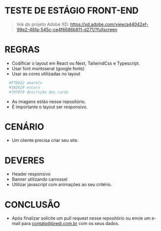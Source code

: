 # TESTE DE ESTÁGIO FRONT-END
> link do projeto Adobe XD: https://xd.adobe.com/view/a44042ef-99e2-46fa-545c-ce4f6686b811-d271/?fullscreen

# REGRAS
 - Codificar o layout em React ou Next, TailwindCss e Typescript.
 - Usar font montsserat (google fonts)
 - Usar as cores utilizadas no layout
 ```sh
   #F7D622 amarelo
   #1B2629 escuro
   #707070 descrição dos cards
 ```
 - As imagens estão nesse repositório.
 - É importante o layout ser responsivo.

# CENÁRIO
 - Um cliente precisa criar seu site.

# DEVERES
 - Header responsivo
 - Banner utilizando carrossel
 - Utilizar javascript com animações ao seu critério.

# CONCLUSÃO
- Após finalizar solicite um pull request nesse repositório ou envie um e-mail para contato@bredi.com.br com os seus dados.
